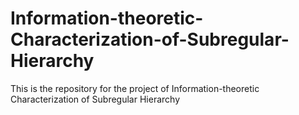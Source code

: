 # Information-theoretic-Characterization-of-Subregular-Hierarchy
This is the repository for the project of Information-theoretic Characterization of Subregular Hierarchy
